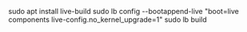 sudo apt install live-build
sudo lb config --bootappend-live "boot=live components live-config.no_kernel_upgrade=1"
sudo lb build
